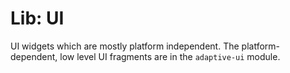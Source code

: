 # Lib: UI

UI widgets which are mostly platform independent. The platform-dependent, low level UI fragments are in 
the `adaptive-ui` module.